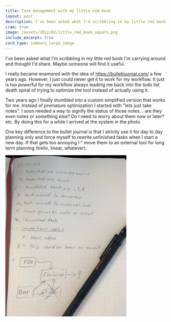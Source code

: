 ```yaml
---
title: Task management with my little red book 
layout: post
description: I've been asked what I'm scribbling in my little red book I'm carrying around and thought I'd share.
cram: true
image: /assets/2022/02/little_red_book_square.png
include_excerpt: true
card_type: summary_large_image
---
```


I've been asked what I'm scribbling in my little red book I'm carrying around and thought I'd share. Maybe someone will find it useful.

I really became enamored with the idea of https://bulletjournal.com/ a few years ago. However, I just could never get it to work for my workflow. It just is too powerful for my workflow always leading me back into the todo list death spiral of trying to optimize the tool instead of actually using it.

Two years ago I finally stumbled into a custom simplified version that works for me. Instead of premature optimization I started with "lets just take notes". I soon needed a way to signify the status of those notes... are they even notes or something else? Do I need to worry about them now or later? etc. By doing this for a while I arrived at the system in the photo.

One key difference to the bullet journal is that I strictly use it for day to day planning only and force myself to rewrite unfinished tasks when I start a new day. If that gets too annoying I ^ move them to an external tool for long term planning (trello, linear, whatever).


<img style="width: 75%; max-width: 45rem; margin: auto;" alt="Task management with my little red book" src="/assets/2022/02/little_red_book.png"/>

